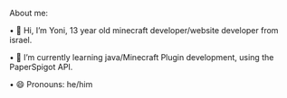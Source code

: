About me:

• 👋 Hi, I’m Yoni, 13 year old minecraft developer/website developer from israel.

• 🌱 I’m currently learning java/Minecraft Plugin development, using the PaperSpigot API. 

• 😄 Pronouns: he/him



<!---
CodeYoni/CodeYoni is a ✨ special ✨ repository because its `README.md` (this file) appears on your GitHub profile.
You can click the Preview link to take a look at your changes.
--->
